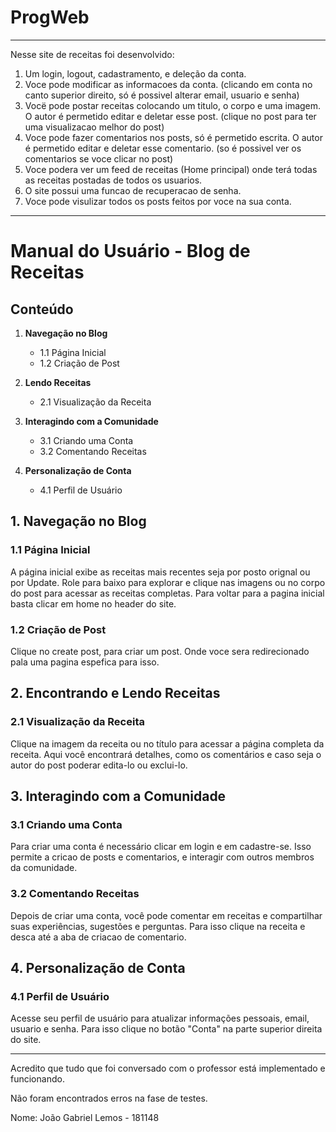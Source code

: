 # ProgWeb

-----------------------------------------------------------------------------------------------------------------------------------------------------------------------------------------------------------------------------------------------

Nesse site de receitas foi desenvolvido:

  1. Um login, logout, cadastramento, e deleção da conta.
  2. Voce pode modificar as informacoes da conta. (clicando em conta no canto superior direito, só é possivel alterar email, usuario e senha)
  3. Vocë pode postar receitas colocando um titulo, o corpo e uma imagem. O autor é permetido editar e deletar esse post. (clique no post para ter uma visualizacao melhor do post)
  4. Voce pode fazer comentarios nos posts, só é permetido escrita. O autor é permetido editar e deletar esse comentario. (so é possivel ver os comentarios se voce clicar no post)
  5. Voce podera ver um feed de receitas (Home principal) onde terá todas as receitas postadas de todos os usuarios.
  6. O site possui uma funcao de recuperacao de senha.
  7. Voce pode visulizar todos os posts feitos por voce na sua conta.

-----------------------------------------------------------------------------------------------------------------------------------------------------------------------------------------------------------------------------------------------

# Manual do Usuário - Blog de Receitas

## Conteúdo

1. **Navegação no Blog**
   - 1.1 Página Inicial
   - 1.2 Criação de Post

2. **Lendo Receitas**
   - 2.1 Visualização da Receita

3. **Interagindo com a Comunidade**
   - 3.1 Criando uma Conta
   - 3.2 Comentando Receitas

4. **Personalização de Conta**
   - 4.1 Perfil de Usuário

## 1. Navegação no Blog

### 1.1 Página Inicial

A página inicial exibe as receitas mais recentes seja por posto orignal ou por Update. Role para baixo para explorar e clique nas imagens ou no corpo do post para acessar as receitas completas.
Para voltar para a pagina inicial basta clicar em home no header do site.

### 1.2 Criação de Post

Clique no create post, para criar um post. Onde voce sera redirecionado pala uma pagina espefica para isso.

## 2. Encontrando e Lendo Receitas

### 2.1 Visualização da Receita

Clique na imagem da receita ou no título para acessar a página completa da receita. Aqui você encontrará detalhes, como os comentários e caso seja o autor do post poderar edita-lo ou exclui-lo.

## 3. Interagindo com a Comunidade

### 3.1 Criando uma Conta

Para criar uma conta é necessário clicar em login e em cadastre-se. Isso permite a cricao de posts e comentarios, e interagir com outros membros da comunidade.

### 3.2 Comentando Receitas

Depois de criar uma conta, você pode comentar em receitas e compartilhar suas experiências, sugestões e perguntas. Para isso clique na receita e desca até a aba de criacao de comentario.

## 4. Personalização de Conta

### 4.1 Perfil de Usuário

Acesse seu perfil de usuário para atualizar informações pessoais, email, usuario e senha. Para isso clique no botão "Conta" na parte superior direita do site.


-----------------------------------------------------------------------------------------------------------------------------------------------------------------------------------------------------------------------------------------------

Acredito que tudo que foi conversado com o professor está implementado e funcionando.

Não foram encontrados erros na fase de testes.

Nome:
João Gabriel Lemos - 181148


